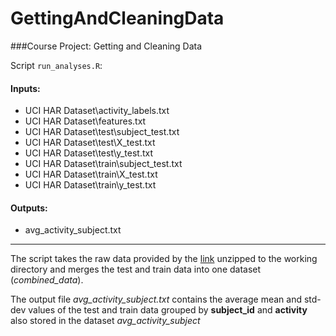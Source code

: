 # GettingAndCleaningData
###Course Project: Getting and Cleaning Data

Script `run_analyses.R`:

#### Inputs:
* UCI HAR Dataset\\activity_labels.txt
* UCI HAR Dataset\\features.txt
* UCI HAR Dataset\\test\\subject_test.txt
* UCI HAR Dataset\\test\\X_test.txt
* UCI HAR Dataset\\test\\y_test.txt
* UCI HAR Dataset\\train\\subject_test.txt
* UCI HAR Dataset\\train\\X_test.txt
* UCI HAR Dataset\\train\\y_test.txt

#### Outputs:
* avg_activity_subject.txt

---

The script takes the raw data provided by the
[link](https://d396qusza40orc.cloudfront.net/getdata%2Fprojectfiles%2FUCI%20HAR%20Dataset.zip)
unzipped to the working directory and merges the test and train data into one dataset (*combined_data*).

The output file *avg_activity_subject.txt* contains
the average mean and std-dev values of the test and train data grouped by
**subject_id** and **activity** also stored in the dataset *avg_activity_subject*